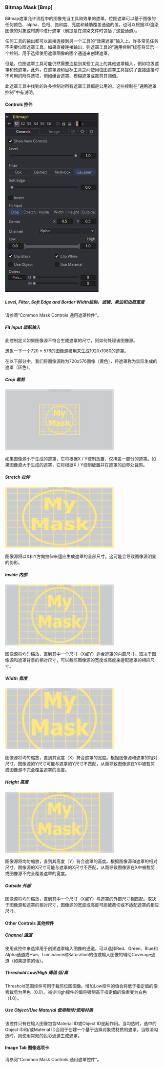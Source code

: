 ### Bitmap Mask [Bmp]

Bitmap遮罩允许流程中的图像充当工具和效果的遮罩。位图遮罩可以基于图像的任何颜色、alpha、色相、饱和度、亮度和辅助覆盖通道的值。也可以根据3D渲染图像的对象或材质ID进行遮罩（前提是在渲染文件时包括了这些通道）。

任何工具的输出都可以直接连接到另一个工具的“效果遮罩”输入上。许多常见任务不需要位图遮罩工具。如果直接连接输出，则遮罩工具的“通用控制”标签将显示一个控制，用于选择使用遮罩图像的哪个通道来创建遮罩。

但是，位图遮罩工具可能仍然需要连接到某些工具上的其他遮罩输入，例如垃圾遮罩和预遮罩。此外，在遮罩源和目标工具之间使用位图遮罩工具提供了直接连接时不可用的附件选项，例如组合遮罩、模糊遮罩或裁剪其阈值。

此遮罩工具中找到的许多控制对所有遮罩工具都是公用的。这些控制在“通用遮罩控制”中有说明。

#### Controls 控件

![Bmp_Controls](images/Bmp_Controls.png)

##### Level, Filter, Soft Edge and Border Width级别、滤镜、柔边和边框宽度

请参阅“Common Mask Controls 通用遮罩控件”。

##### Fit Input 适配输入

此控制定义如果图像源不符合生成遮罩的尺寸，则如何处理该图像源。

想象一下一个720 * 576的图像源被用来生成1920x1080的遮罩。

在以下部分中，我们将图像源称为720x576图像（黄色），将遮罩称为实际生成的遮罩（灰色）。

##### Crop 裁剪

![Bmp_Crop](images/Bmp_Crop.png)

如果图像源小于生成的遮罩，它将根据X / Y控制放置，仅掩盖一部分的遮罩。如果图像源大于生成的遮罩，它将根据X / Y控制放置并在遮罩的边界处裁剪。

##### Stretch 拉伸

![Bmp_Stretch](images/Bmp_Stretch.jpg)

图像源将以X和Y方向拉伸来适应生成遮罩的全部尺寸。这可能会导致图像源明显的伪影。

##### Inside 内部

![Bmp_Inside](images/Bmp_Inside.jpg)

图像源将均匀缩放，直到其中一个尺寸（X或Y）适合遮罩的内部尺寸。取决于图像源和遮罩背景的相对尺寸，可以裁剪图像源的宽度或高度来适配遮罩的相应尺寸。

##### Width 宽度

![Bmp_Width](images/Bmp_Width.jpg)

图像源将均匀缩放，直到其宽度（X）符合遮罩的宽度。根据图像源和遮罩的相对尺寸，图像源的Y尺寸可能与遮罩的Y尺寸不匹配，从而导致图像源在Y中被裁剪或图像源不完全覆盖遮罩的高度。

##### Height 高度

![Bmp_Height](images/Bmp_Height.jpg)

图像源将均匀缩放，直到其高度（Y）符合遮罩的高度。根据图像源和遮罩的相对尺寸，图像源的X尺寸可能与遮罩的X尺寸不匹配，从而导致图像源在X中被裁剪或图像源不完全覆盖遮罩的宽度。

##### Outside 外部

图像源将均匀缩放，直到其中一个尺寸（X或Y）与遮罩的外部尺寸相匹配。取决于图像源和遮罩的相对尺寸，图像源的宽度或高度可能被裁切或不适配遮罩的相应尺寸。

#### Other Controls 其他控件

##### Channel 通道

使用此控件来选择用于创建遮罩输入图像的通道。可以选择Red、Green、Blue和Alpha通道或Hue、Luminance和Saturation的值或输入图像的辅助Coverage通道（如果提供的话）。

##### Threshold Low/High 阈值 低/高

Threshold范围控件可用于裁剪位图图像。增加Low控件的值会将低于指定值的像素裁剪为黑色（0.0）。减少High控件的值将强制高于指定值的像素变为白色（1.0）。

##### Use Object/Use Material 使用物体/使用材质

该控件只有在输入图像包含Material ID或Object ID是起作用。当勾选时，选中的Object ID和/或Material ID会用于创建一个基于选择对象或材质的遮罩。当取消勾选时，则使用常规的色彩通道生成遮罩。

#### Image Tab 图像选项卡

请参阅“Common Mask Controls 通用遮罩控件”。